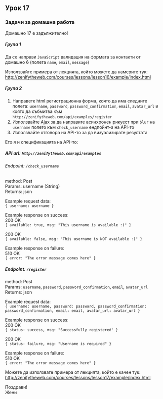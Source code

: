 ## Урок 17

### Задачи за домашна работа

Домашно 17 е задължително!

##### Група 1

Да се направи `JavaScript` валидация на формата за контакти от домашно 6 (полета `name`, `email`, `message`)

Използвайте примера от лекцията, който можете да намерите тук: http://zenifytheweb.com/courses/lessons/lesson16/example/index.html

##### Група 2

1. Направете html регистрационна форма, която да има следните полета: `username`, `password`, `password_confirmation`, `email`, `avatar_url` и която да събмитва към `http://zenifytheweb.com/api/examples/register`
2. Използвайте Ajax за да направите асинхронен рикуест при `blur` на `username` полето към `check_username` ендпойнт-а на API-то
3. Използвайте отговора на API-то за да визуализирате резултата

Ето я и спецификацията на API-то:

##### API url: `http://zenifytheweb.com/api/examples`

###### Endpoint: `/check_username`

method: Post  
Params: username (String)  
Returns: json

Example request data:  
`{ username: username }`

Example response on success:  
200 OK  
`{ available: true, msg: "This username is available :)" }`

200 OK  
`{ available: false, msg: "This username is NOT available :(" }`

Example response on failure:  
510 OK  
`{ error: "The error message comes here" }`

##### Endpoint: `/register`

method: Post  
Params: `username`, `password`, `password_confirmation`, `email`, `avatar_url`
Returns: json

Example request data:  
`{ username: username, password: password, password_confirmation: password_confirmation, email: email, avatar_url: avatar_url }`

Example response on success:  
200 OK  
`{ status: success, msg: "Successfully registered" }`

200 OK  
`{ status: failure, msg: "Username is required" }`

Example response on failure:  
510 OK  
`{ error: "The error message comes here" }`


Можете да използвате примера от лекцията, който е качен тук:
http://zenifytheweb.com/courses/lessons/lesson17/example/index.html

Поздрави!  
Жени

